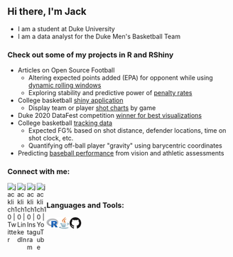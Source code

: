 ## Hi there, I'm Jack

- I am a student at Duke University
- I am a data analyst for the Duke Men's Basketball Team

### Check out some of my projects in R and RShiny

- Articles on Open Source Football
  - Altering expected points added (EPA) for opponent while using [dynamic rolling windows](https://www.opensourcefootball.com/posts/2020-12-29-exploring-rolling-averages-of-epa/)
  - Exploring stability and predictive power of [penalty rates](https://www.opensourcefootball.com/posts/2021-01-21-exploring-stability-and-predictive-power-of-penalties-in-the-nfl/)
- College basketball [shiny application](https://jacklich10.shinyapps.io/Duke_Basketball/)
  - Display team or player [shot charts](https://github.com/JackLich10/JackLich10/blob/main/DukeZionWilliamsonShotChart201819.pdf) by game
- Duke 2020 DataFest competition [winner for best visualizations](https://www2.stat.duke.edu/datafest-covid19/projects/AmericasNextTopModellers_slides.pdf)
- College basketball [tracking data](https://bigdata.duke.edu/sites/bigdata.duke.edu/files/site-images/Team22bExecSumm.pdf)
  - Expected FG% based on shot distance, defender locations, time on shot clock, etc.
  - Quantifying off-ball player "gravity" using barycentric coordinates
- Predicting [baseball performance](https://bigdata.duke.edu/sites/bigdata.duke.edu/files/site-images/Poster%20Presentation%20Team%2018.pdf) from vision and athletic assessments

### Connect with me:

[<img align="left" alt="jacklich10 | Twitter" width="22px" src="https://cdn.jsdelivr.net/npm/simple-icons@v3/icons/twitter.svg" />][twitter]
[<img align="left" alt="jacklich10 | LinkedIn" width="22px" src="https://cdn.jsdelivr.net/npm/simple-icons@v3/icons/linkedin.svg" />][linkedin]
[<img align="left" alt="jacklich10 | Instagram" width="22px" src="https://cdn.jsdelivr.net/npm/simple-icons@v3/icons/instagram.svg" />][instagram]
[<img align="left" alt="jacklich10 | YouTube" width="22px" src="https://cdn.jsdelivr.net/npm/simple-icons@v3/icons/youtube.svg" />][youtube]

<br />

### Languages and Tools:

<img align="left" alt="R" width="26px" src="https://raw.githubusercontent.com/github/explore/80688e429a7d4ef2fca1e82350fe8e3517d3494d/topics/r/r.png" />
<img align="left" alt="Java" width="26px" src="https://raw.githubusercontent.com/github/explore/80688e429a7d4ef2fca1e82350fe8e3517d3494d/topics/java/java.png" />
<img align="left" alt="GitHub" width="26px" src="https://raw.githubusercontent.com/github/explore/78df643247d429f6cc873026c0622819ad797942/topics/github/github.png" />

<br />
<br />

[twitter]: https://twitter.com/jacklich10
[youtube]: https://youtube.com/channel/UCi8Xt7Iz9gSjzpA2orPBRYA
[instagram]: https://instagram.com/jack_lich/
[linkedin]: https://linkedin.com/in/jack-lichtenstein-55756a155/

